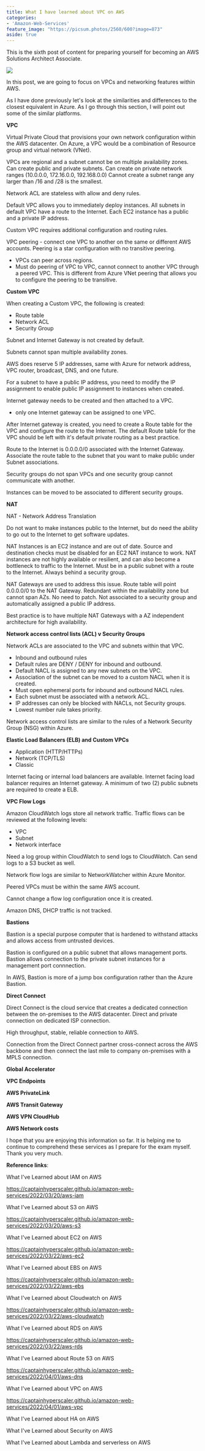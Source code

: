```yaml
---
title: What I have learned about VPC on AWS
categories:
- 'Amazon-Web-Services'
feature_image: "https://picsum.photos/2560/600?image=873"
aside: true
---
```


This is the sixth post of content for preparing yourself for becoming an AWS Solutions Architect Associate.

![](images/../../images/Wordpress-Images/awscerts.png)

In this post, we are going to focus on VPCs and networking features within AWS.

As I have done previously let's look at the similarities and differences to the closest equivalent in Azure.  As I go through this section, I will point out some of the similar platforms.

**VPC**

Virtual Private Cloud that provisions your own network configuration within the AWS datacenter.  On Azure, a VPC would be a combination of Resource group and virtual network (VNet).

VPCs are regional and a subnet cannot be on multiple availability zones.  Can create public and private subnets. Can create on private network ranges (10.0.0.0, 172.16.0.0, 192.168.0.0)  Cannot create a subnet range any larger than /16 and /28 is the smallest.

Network ACL are stateless with allow and deny rules.

Default VPC allows you to immediately deploy instances. All subnets in default VPC have a route to the Internet. Each EC2 instance has a public and a private IP address.

Custom VPC requires additional configuration and routing rules.

VPC peering - connect one VPC to another on the same or different AWS accounts.  Peering is a star configuration with no transitive peering.

- VPCs can peer across regions.
- Must do peering of VPC to VPC, cannot connect to another VPC through a peered VPC.  This is different from Azure VNet peering that allows you to configure the peering to be transitive.

**Custom VPC**

When creating a Custom VPC, the following is created:

- Route table
- Network ACL
- Security Group

Subnet and Internet Gateway is not created by default.

Subnets cannot span multiple availability zones.

AWS does reserve 5 IP addresses, same with Azure for network address, VPC router, broadcast, DNS, and one future.

For a subnet to have a public IP address, you need to modify the IP assignment to enable public IP assignment to instances when created.

Internet gateway needs to be created and then attached to a VPC.

- only one Internet gateway can be assigned to one VPC.

After Internet gateway is created, you need to create a Route table for the VPC and configure the route to the Internet.  The default Route table for the VPC should be left with it's default private routing as a best practice.

Route to the Internet is 0.0.0.0/0 associated with the Internet Gateway. Associate the route table to the subnet that you want to make public under Subnet associations.

Security groups do not span VPCs and one security group cannot communicate with another.

Instances can be moved to be associated to different security groups.

**NAT**

NAT - Network Address Translation

Do not want to make instances public to the Internet, but do need the ability to go out to the Internet to get software updates.

NAT Instances is an EC2 instance and are out of date. Source and destination checks must be disabled for an EC2 NAT instance to work. NAT instances are not highly available or resilient, and can also become a bottleneck to traffic to the Internet.  Must be in a public subnet with a route to the Internet. Always behind a security group.

NAT Gateways are used to address this issue.  Route table will point 0.0.0.0/0 to the NAT Gateway.  Redundant within the availability zone but cannot span AZs.  No need to patch.  Not associated to a security group and automatically assigned a public IP address.

Best practice is to have multiple NAT Gateways with a AZ independent architecture for high availability.

**Network access control lists (ACL) v Security Groups**

Network ACLs are associated to the VPC and subnets within that VPC.

- Inbound and outbound rules
- Default rules are DENY / DENY for inbound and outbound.
- Default NACL is assigned to any new subnets on the VPC.
- Association of the subnet can be moved to a custom NACL when it is created.
- Must open ephemeral ports for inbound and outbound NACL rules.
- Each subnet must be associated with a network ACL.
- IP addresses can only be blocked with NACLs, not Security groups.
- Lowest number rule takes priority.

Network access control lists are similar to the rules of a Network Security Group (NSG) within Azure.

**Elastic Load Balancers (ELB) and Custom VPCs**

- Application (HTTP/HTTPs)
- Network (TCP/TLS)
- Classic

Internet facing or internal load balancers are available.
Internet facing load balancer requires an Internet gateway.
A minimum of two (2) public subnets are required to create a ELB.

**VPC Flow Logs**

Amazon CloudWatch logs store all network traffic. Traffic flows can be reviewed at the following levels:
- VPC
- Subnet
- Network interface

Need a log group within CloudWatch to send logs to CloudWatch.
Can send logs to a S3 bucket as well.

Network flow logs are similar to NetworkWatcher within Azure Monitor.

Peered VPCs must be within the same AWS account.

Cannot change a flow log configuration once it is created.

Amazon DNS, DHCP traffic is not tracked.

**Bastions**

Bastion is a special purpose computer that is hardened to withstand attacks and allows access from untrusted devices.

Bastion is configured on a public subnet that allows management ports.  Bastion allows connection to the private subnet instances for a management port connnection.

In AWS, Bastion is more of a jump box configuration rather than the Azure Bastion.  

**Direct Connect**

Direct Connect is the cloud service that creates a dedicated connection between the on-premises to the AWS datacenter.  Direct and private connection on dedicated ISP connection.

High throughput, stable, reliable connection to AWS.

Connection from the Direct Connect partner cross-connect across the AWS backbone and then connect the last mile to company on-premises with a MPLS connection.

**Global Accelerator**


**VPC Endpoints**


**AWS PrivateLink**


**AWS Transit Gateway**


**AWS VPN CloudHub**


**AWS Network costs**



I hope that you are enjoying this information so far.  It is helping me to continue to comprehend these services as I prepare for the exam myself.  Thank you very much.

**Reference links**:

What I've Learned about IAM on AWS

<https://captainhyperscaler.github.io/amazon-web-services/2022/03/20/aws-iam> 

What I've Learned about S3 on AWS

<https://captainhyperscaler.github.io/amazon-web-services/2022/03/20/aws-s3> 

What I've Learned about EC2 on AWS

<https://captainhyperscaler.github.io/amazon-web-services/2022/03/22/aws-ec2> 

What I've Learned about EBS on AWS

<https://captainhyperscaler.github.io/amazon-web-services/2022/03/22/aws-ebs> 

What I've Learned about Cloudwatch on AWS

<https://captainhyperscaler.github.io/amazon-web-services/2022/03/22/aws-cloudwatch>

What I've Learned about RDS on AWS

<https://captainhyperscaler.github.io/amazon-web-services/2022/03/22/aws-rds>

What I've Learned about Route 53 on AWS

<https://captainhyperscaler.github.io/amazon-web-services/2022/04/01/aws-dns>

What I've Learned about VPC on AWS

<https://captainhyperscaler.github.io/amazon-web-services/2022/04/01/aws-vpc>

What I've Learned about HA on AWS

What I've Learned about Security on AWS

What I've Learned about Lambda and serverless on AWS


